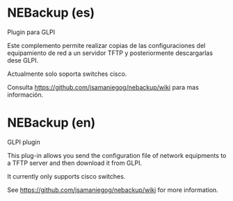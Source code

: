# NEBackup (es)
Plugin para GLPI

Este complemento permite realizar copias de las configuraciones del equipamiento de red a un servidor TFTP y posteriormente descargarlas dese GLPI.

Actualmente solo soporta switches cisco.

Consulta https://github.com/jsamaniegog/nebackup/wiki para mas información.


# NEBackup (en)
GLPI plugin

This plug-in allows you send the configuration file of network equipments to a TFTP server and then download it from GLPI.

It currently only supports cisco switches.

See https://github.com/jsamaniegog/nebackup/wiki for more information.
